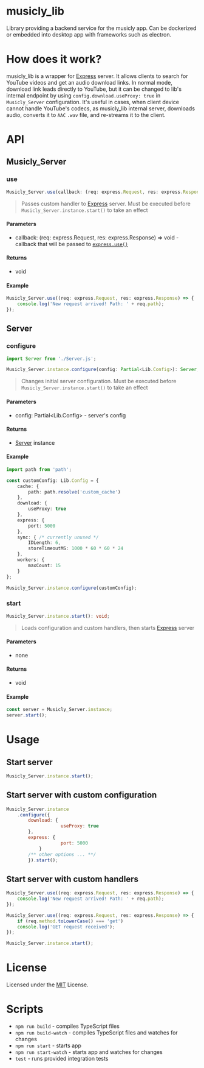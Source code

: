 # musicly_lib
Library providing a backend service for the musicly app. Can be dockerized or embedded into desktop app with frameworks such as electron.

# How does it work?
musicly_lib is a wrapper for [Express](https://expressjs.com/) server. It allows clients to search for YouTube videos and get an audio download links. In normal mode, download link leads directly to YouTube, but it can be changed to lib's internal endpoint by using `config.download.useProxy: true` in `Musicly_Server` configuration. It's useful in cases, when client device cannot handle YouTube's codecs, as musicly_lib internal server, downloads audio, converts it to `AAC` `.wav` file, and re-streams it to the client.

# API
## Musicly_Server
### use
```typescript
Musicly_Server.use(callback: (req: express.Request, res: express.Response) => void): void;
```

> Passes custom handler to [Express](https://expressjs.com/) server. Must be executed before `Musicly_Server.instance.start()` to take an effect

#### Parameters
* callback: (req: express.Request, res: express.Response) => void - callback that will be passed to [`express.use()`](https://expressjs.com/en/4x/api.html#app.use)

#### Returns
* void

#### Example
```typescript
Musicly_Server.use((req: express.Request, res: express.Response) => {
	console.log('New request arrived! Path: ' + req.path);
});
```

## Server
### configure

```typescript
import Server from './Server.js';

Musicly_Server.instance.configure(config: Partial<Lib.Config>): Server;
```

> Changes initial server configuration. Must be executed before `Musicly_Server.instance.start()` to take an effect

#### Parameters
* config: Partial<Lib.Config> - server's config

#### Returns
* [Server](./src/classes/Server.ts) instance

#### Example

```typescript
import path from 'path';

const customConfig: Lib.Config = {
	cache: {
		path: path.resolve('custom_cache')
	},
	download: {
		useProxy: true
	},
	express: {
		port: 5000
	},
	sync: { /* currently unused */
		IDLength: 6,
		storeTimeoutMS: 1000 * 60 * 60 * 24
	},
	workers: {
		maxCount: 15
	}
};

Musicly_Server.instance.configure(customConfig);
```

### start

```typescript
Musicly_Server.instance.start(): void;
```

> Loads configuration and custom handlers, then starts [Express](https://expressjs.com/) server

#### Parameters
* none

#### Returns
* void

#### Example
```typescript
const server = Musicly_Server.instance;
server.start();
```

# Usage
## Start server
```javascript
Musicly_Server.instance.start();
```

## Start server with custom configuration
```javascript
Musicly_Server.instance
	.configure({
		download: {
            		useProxy: true
		},
		express: {
            		port: 5000
        	}
		/** other options ... **/
    	}).start();
```

## Start server with custom handlers
```javascript
Musicly_Server.use((req: express.Request, res: express.Response) => {
	console.log('New request arrived! Path: ' + req.path);
});

Musicly_Server.use((req: express.Request, res: express.Response) => {
    if (req.method.toLowerCase() === 'get')
	console.log('GET request received');
});

Musicly_Server.instance.start();
```

# License
Licensed under the [MIT](./LICENSE) License.

# Scripts
* `npm run build` - compiles TypeScript files
* `npm run build-watch` - compiles TypeScript files and watches for changes
* `npm run start` - starts app
* `npm run start-watch` - starts app and watches for changes
* `test` - runs provided integration tests

